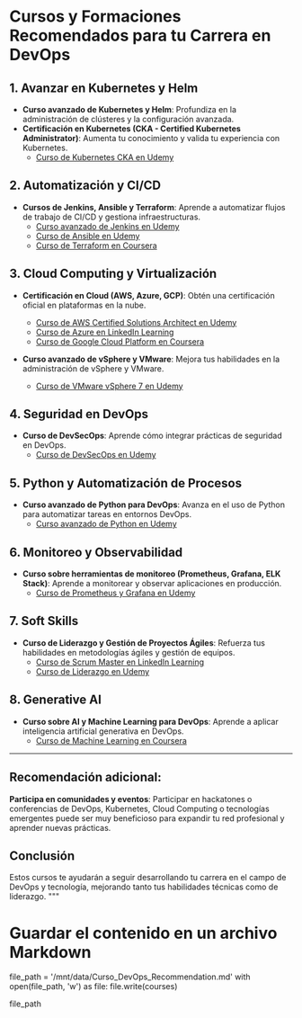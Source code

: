 # Cursos y Formaciones Recomendados para tu Carrera en DevOps
## 1. Avanzar en Kubernetes y Helm
- **Curso avanzado de Kubernetes y Helm**: Profundiza en la administración de clústeres y la configuración avanzada.
- **Certificación en Kubernetes (CKA - Certified Kubernetes Administrator)**: Aumenta tu conocimiento y valida tu experiencia con Kubernetes.
  - [Curso de Kubernetes CKA en Udemy](https://www.udemy.com/course/certified-kubernetes-administrator/)

## 2. Automatización y CI/CD
- **Cursos de Jenkins, Ansible y Terraform**: Aprende a automatizar flujos de trabajo de CI/CD y gestiona infraestructuras.
  - [Curso avanzado de Jenkins en Udemy](https://www.udemy.com/course/jenkins-deep-dive/)
  - [Curso de Ansible en Udemy](https://www.udemy.com/course/ansible-for-the-absolute-beginner/)
  - [Curso de Terraform en Coursera](https://www.coursera.org/learn/terraform)

## 3. Cloud Computing y Virtualización
- **Certificación en Cloud (AWS, Azure, GCP)**: Obtén una certificación oficial en plataformas en la nube.
  - [Curso de AWS Certified Solutions Architect en Udemy](https://www.udemy.com/course/aws-certified-solutions-architect-associate/)
  - [Curso de Azure en LinkedIn Learning](https://www.linkedin.com/learning/learning-azure)
  - [Curso de Google Cloud Platform en Coursera](https://www.coursera.org/learn/google-cloud-platform)

- **Curso avanzado de vSphere y VMware**: Mejora tus habilidades en la administración de vSphere y VMware.
  - [Curso de VMware vSphere 7 en Udemy](https://www.udemy.com/course/vmware-vsphere-7-0-vcp-2020-vcp7-5/)

## 4. Seguridad en DevOps
- **Curso de DevSecOps**: Aprende cómo integrar prácticas de seguridad en DevOps.
  - [Curso de DevSecOps en Udemy](https://www.udemy.com/course/devsecops/)

## 5. Python y Automatización de Procesos
- **Curso avanzado de Python para DevOps**: Avanza en el uso de Python para automatizar tareas en entornos DevOps.
  - [Curso avanzado de Python en Udemy](https://www.udemy.com/course/advanced-python/)

## 6. Monitoreo y Observabilidad
- **Curso sobre herramientas de monitoreo (Prometheus, Grafana, ELK Stack)**: Aprende a monitorear y observar aplicaciones en producción.
  - [Curso de Prometheus y Grafana en Udemy](https://www.udemy.com/course/prometheus-and-grafana/)

## 7. Soft Skills
- **Curso de Liderazgo y Gestión de Proyectos Ágiles**: Refuerza tus habilidades en metodologías ágiles y gestión de equipos.
  - [Curso de Scrum Master en LinkedIn Learning](https://www.linkedin.com/learning/scrum-master-certification/)
  - [Curso de Liderazgo en Udemy](https://www.udemy.com/course/the-complete-leadership-course/)

## 8. Generative AI
- **Curso sobre AI y Machine Learning para DevOps**: Aprende a aplicar inteligencia artificial generativa en DevOps.
  - [Curso de Machine Learning en Coursera](https://www.coursera.org/learn/machine-learning)

---

## Recomendación adicional:
**Participa en comunidades y eventos**: Participar en hackatones o conferencias de DevOps, Kubernetes, Cloud Computing o tecnologías emergentes puede ser muy beneficioso para expandir tu red profesional y aprender nuevas prácticas.

## Conclusión
Estos cursos te ayudarán a seguir desarrollando tu carrera en el campo de DevOps y tecnología, mejorando tanto tus habilidades técnicas como de liderazgo.
"""

# Guardar el contenido en un archivo Markdown
file_path = '/mnt/data/Curso_DevOps_Recommendation.md'
with open(file_path, 'w') as file:
    file.write(courses)

file_path
